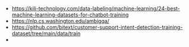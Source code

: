 - https://kili-technology.com/data-labeling/machine-learning/24-best-machine-learning-datasets-for-chatbot-training
- https://nlp.cs.washington.edu/ambigqa/
- https://github.com/bitext/customer-support-intent-detection-training-dataset/tree/main/data/train
- 
